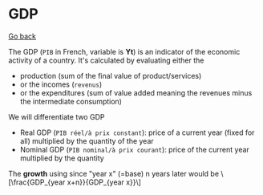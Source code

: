 # GDP

[Go back](..)

The GDP (`PIB` in French, variable is **Yt**) is an indicator of the economic
activity of a country. It's calculated by
evaluating either the

* production (sum of the final value of product/services)
* or the incomes (`revenus`)
* or the expenditures (sum of value added meaning the revenues
  minus the intermediate consumption)

We will differentiate two GDP

* Real GDP (`PIB réel/à prix constant`): price
  of a current year (fixed for all)
  multiplied by the quantity of the year
* Nominal GDP (`PIB nominal/à prix courant`): price
  of the current year multiplied by the quantity

<div>The <b>growth</b> using since "year x" (=base) n years
later would be
<span>\[\frac{GDP_{year x+n}}{GDP_{year x}}\]</span>
</div>